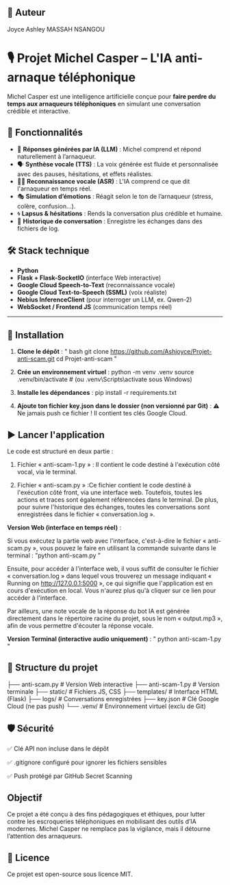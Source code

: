 ## 🤖 Auteur
Joyce Ashley MASSAH NSANGOU

# 🎙️ Projet Michel Casper – L'IA anti-arnaque téléphonique

Michel Casper est une intelligence artificielle conçue pour **faire perdre du temps aux arnaqueurs téléphoniques** en simulant une conversation crédible et interactive.

## 🚀 Fonctionnalités

- 🧠 **Réponses générées par IA (LLM)** : Michel comprend et répond naturellement à l’arnaqueur.
- 🗣️ **Synthèse vocale (TTS)** : La voix générée est fluide et personnalisée avec des pauses, hésitations, et effets réalistes.
- 🧏‍♂️ **Reconnaissance vocale (ASR)** : L'IA comprend ce que dit l'arnaqueur en temps réel.
- 🎭 **Simulation d’émotions** : Réagit selon le ton de l’arnaqueur (stress, colère, confusion…).
- 🌀 **Lapsus & hésitations** : Rends la conversation plus crédible et humaine.
- 🧾 **Historique de conversation** : Enregistre les échanges dans des fichiers de log.

## 🛠️ Stack technique

- **Python**
- **Flask + Flask-SocketIO** (interface Web interactive)
- **Google Cloud Speech-to-Text** (reconnaissance vocale)
- **Google Cloud Text-to-Speech (SSML)** (voix réaliste)
- **Nebius InferenceClient** (pour interroger un LLM, ex. Qwen-2)
- **WebSocket / Frontend JS** (communication temps réel)

---

## 🔧 Installation

1. **Clone le dépôt** :
   " bash
git clone https://github.com/Ashjoyce/Projet-anti-scam.git
cd Projet-anti-scam "

3. **Crée un environnement virtuel** :
   python -m venv .venv
source .venv/bin/activate  # (ou .venv\Scripts\activate sous Windows)

4. **Installe les dépendances** :
   pip install -r requirements.txt
   
5. **Ajoute ton fichier key.json dans le dossier (non versionné par Git)** :
   ⚠️ Ne jamais push ce fichier ! Il contient tes clés Google Cloud.

## ▶️ Lancer l'application
 
  Le code est structuré en deux partie : 
  
1. Fichier « anti-scam-1.py » : Il contient le code destiné à l'exécution côté vocal, via le terminal.

2. Fichier « anti-scam.py » :Ce fichier contient le code destiné à l'exécution côté front, via une interface web. Toutefois, toutes les actions et traces sont également référencées dans le terminal. De plus, pour suivre l'historique des échanges, toutes les conversations sont enregistrées dans le fichier « conversation.log ».

  **Version Web (interface en temps réel)** :
   
   Si vous exécutez la partie web avec l'interface, c'est-à-dire le fichier « anti-scam.py », vous pouvez le faire en utilisant la commande suivante dans le terminal : "python anti-scam.py "

   Ensuite, pour accéder à l'interface web, il vous suffit de consulter le fichier « conversation.log » dans lequel vous trouverez un message indiquant « Running on http://127.0.0.1:5000 », ce qui signifie que l'application est en cours d'exécution en local. Vous n'aurez plus qu'à cliquer sur ce lien pour accéder à l'interface.

   Par ailleurs, une note vocale de la réponse du bot IA est générée directement dans le répertoire racine du projet, sous le nom « output.mp3 », afin de vous permettre d'écouter la réponse vocale.

 **Version Terminal (interactive audio uniquement)** :
   " python anti-scam-1.py "

## 📁 Structure du projet

├── anti-scam.py          # Version Web interactive
├── anti-scam-1.py        # Version terminale
├── static/               # Fichiers JS, CSS
├── templates/            # Interface HTML (Flask)
├── logs/                 # Conversations enregistrées
├── key.json              # Clé Google Cloud (ne pas push)
└── .venv/                # Environnement virtuel (exclu de Git)

## 🛡️ Sécurité

✅ Clé API non incluse dans le dépôt

✅ .gitignore configuré pour ignorer les fichiers sensibles

✅ Push protégé par GitHub Secret Scanning

## Objectif
Ce projet a été conçu à des fins pédagogiques et éthiques, pour lutter contre les escroqueries téléphoniques en mobilisant des outils d’IA modernes.
Michel Casper ne remplace pas la vigilance, mais il détourne l’attention des arnaqueurs.

## 📜 Licence
Ce projet est open-source sous licence MIT.
